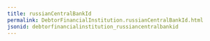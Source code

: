 ```yaml
---
title: russianCentralBankId
permalink: DebtorFinancialInstitution.russianCentralBankId.html
jsonid: debtorfinancialinstitution_russiancentralbankid
---
```

